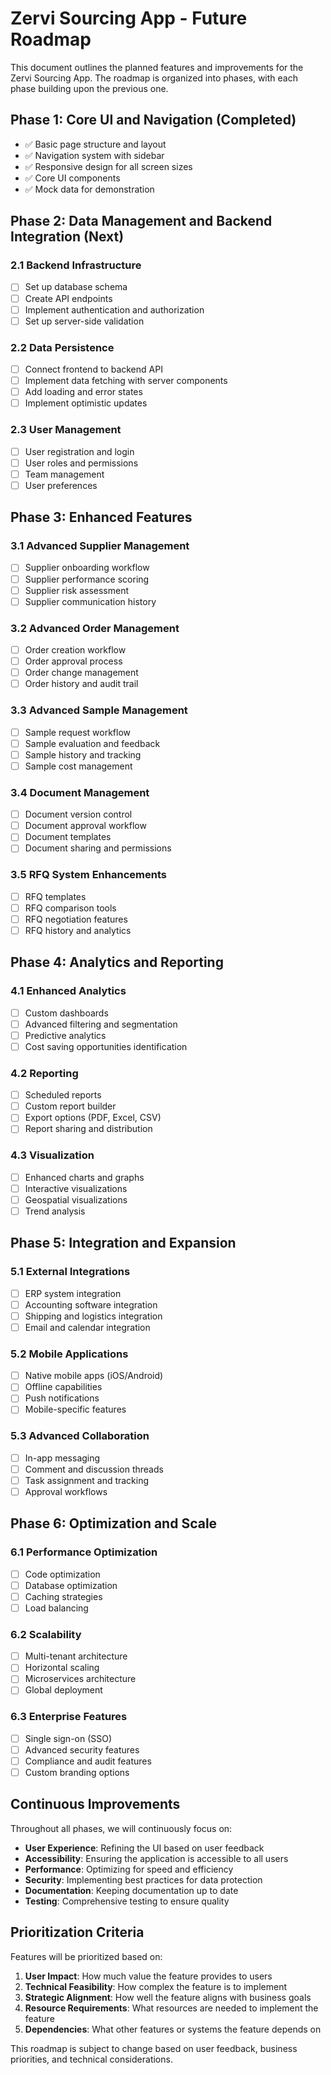 # Zervi Sourcing App - Future Roadmap

This document outlines the planned features and improvements for the Zervi Sourcing App. The roadmap is organized into phases, with each phase building upon the previous one.

## Phase 1: Core UI and Navigation (Completed)

- ✅ Basic page structure and layout
- ✅ Navigation system with sidebar
- ✅ Responsive design for all screen sizes
- ✅ Core UI components
- ✅ Mock data for demonstration

## Phase 2: Data Management and Backend Integration (Next)

### 2.1 Backend Infrastructure
- [ ] Set up database schema
- [ ] Create API endpoints
- [ ] Implement authentication and authorization
- [ ] Set up server-side validation

### 2.2 Data Persistence
- [ ] Connect frontend to backend API
- [ ] Implement data fetching with server components
- [ ] Add loading and error states
- [ ] Implement optimistic updates

### 2.3 User Management
- [ ] User registration and login
- [ ] User roles and permissions
- [ ] Team management
- [ ] User preferences

## Phase 3: Enhanced Features

### 3.1 Advanced Supplier Management
- [ ] Supplier onboarding workflow
- [ ] Supplier performance scoring
- [ ] Supplier risk assessment
- [ ] Supplier communication history

### 3.2 Advanced Order Management
- [ ] Order creation workflow
- [ ] Order approval process
- [ ] Order change management
- [ ] Order history and audit trail

### 3.3 Advanced Sample Management
- [ ] Sample request workflow
- [ ] Sample evaluation and feedback
- [ ] Sample history and tracking
- [ ] Sample cost management

### 3.4 Document Management
- [ ] Document version control
- [ ] Document approval workflow
- [ ] Document templates
- [ ] Document sharing and permissions

### 3.5 RFQ System Enhancements
- [ ] RFQ templates
- [ ] RFQ comparison tools
- [ ] RFQ negotiation features
- [ ] RFQ history and analytics

## Phase 4: Analytics and Reporting

### 4.1 Enhanced Analytics
- [ ] Custom dashboards
- [ ] Advanced filtering and segmentation
- [ ] Predictive analytics
- [ ] Cost saving opportunities identification

### 4.2 Reporting
- [ ] Scheduled reports
- [ ] Custom report builder
- [ ] Export options (PDF, Excel, CSV)
- [ ] Report sharing and distribution

### 4.3 Visualization
- [ ] Enhanced charts and graphs
- [ ] Interactive visualizations
- [ ] Geospatial visualizations
- [ ] Trend analysis

## Phase 5: Integration and Expansion

### 5.1 External Integrations
- [ ] ERP system integration
- [ ] Accounting software integration
- [ ] Shipping and logistics integration
- [ ] Email and calendar integration

### 5.2 Mobile Applications
- [ ] Native mobile apps (iOS/Android)
- [ ] Offline capabilities
- [ ] Push notifications
- [ ] Mobile-specific features

### 5.3 Advanced Collaboration
- [ ] In-app messaging
- [ ] Comment and discussion threads
- [ ] Task assignment and tracking
- [ ] Approval workflows

## Phase 6: Optimization and Scale

### 6.1 Performance Optimization
- [ ] Code optimization
- [ ] Database optimization
- [ ] Caching strategies
- [ ] Load balancing

### 6.2 Scalability
- [ ] Multi-tenant architecture
- [ ] Horizontal scaling
- [ ] Microservices architecture
- [ ] Global deployment

### 6.3 Enterprise Features
- [ ] Single sign-on (SSO)
- [ ] Advanced security features
- [ ] Compliance and audit features
- [ ] Custom branding options

## Continuous Improvements

Throughout all phases, we will continuously focus on:

- **User Experience**: Refining the UI based on user feedback
- **Accessibility**: Ensuring the application is accessible to all users
- **Performance**: Optimizing for speed and efficiency
- **Security**: Implementing best practices for data protection
- **Documentation**: Keeping documentation up to date
- **Testing**: Comprehensive testing to ensure quality

## Prioritization Criteria

Features will be prioritized based on:

1. **User Impact**: How much value the feature provides to users
2. **Technical Feasibility**: How complex the feature is to implement
3. **Strategic Alignment**: How well the feature aligns with business goals
4. **Resource Requirements**: What resources are needed to implement the feature
5. **Dependencies**: What other features or systems the feature depends on

This roadmap is subject to change based on user feedback, business priorities, and technical considerations.
